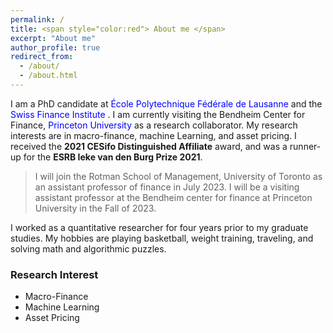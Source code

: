 ```yaml
---
permalink: /
title: <span style="color:red"> About me </span>
excerpt: "About me"
author_profile: true
redirect_from:
  - /about/
  - /about.html
---
```


I am a PhD candidate at <span style="color:blue">École Polytechnique Fédérale de Lausanne </span>  and the <span style="color:blue"> Swiss Finance Institute </span>. I am currently visiting the Bendheim Center for Finance, <span style="color:blue"> Princeton University </span>as a research collaborator. My research interests are in macro-finance, machine Learning, and asset pricing. I received the **2021 CESifo Distinguished Affiliate** award, and was a runner-up for the **ESRB Ieke van den Burg Prize 2021**.

> I will join the Rotman School of Management, University of Toronto as an assistant professor of finance in July 2023. I will be a visiting assistant professor at the Bendheim center for finance at Princeton University in the Fall of 2023. 

I worked as a quantitative researcher for four years prior to my graduate studies. My hobbies are playing basketball, weight training, traveling, and solving math and algorithmic puzzles.

### Research Interest
* Macro-Finance
* Machine Learning
* Asset Pricing
